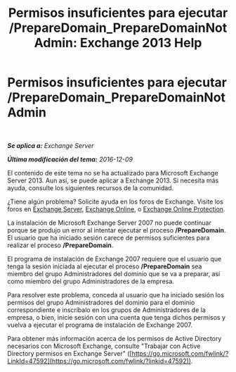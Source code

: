 ﻿---
title: 'Permisos insuficientes para ejecutar /PrepareDomain_PrepareDomainNotAdmin: Exchange 2013 Help'
TOCTitle: Permisos insuficientes para ejecutar /PrepareDomain_PrepareDomainNotAdmin
ms:assetid: c33a2bc0-5b07-49b8-a1c1-53baa4933d44
ms:mtpsurl: https://technet.microsoft.com/es-es/library/ms.exch.setupreadiness.preparedomainnotadmin(v=EXCHG.150)
ms:contentKeyID: 48268641
ms.date: 05/22/2018
mtps_version: v=EXCHG.150
ms.translationtype: MT
---

# Permisos insuficientes para ejecutar /PrepareDomain\_PrepareDomainNotAdmin

 

_**Se aplica a:** Exchange Server_

_**Última modificación del tema:** 2016-12-09_

El contenido de este tema no se ha actualizado para Microsoft Exchange Server 2013. Aun así, se puede aplicar a Exchange 2013. Si necesita más ayuda, consulte los siguientes recursos de la comunidad.

¿Tiene algún problema? Solicite ayuda en los foros de Exchange. Visite los foros en [Exchange Server](https://go.microsoft.com/fwlink/p/?linkid=60612), [Exchange Online](https://go.microsoft.com/fwlink/p/?linkid=267542), o [Exchange Online Protection](https://go.microsoft.com/fwlink/p/?linkid=285351).

La instalación de Microsoft Exchange Server 2007 no puede continuar porque se produjo un error al intentar ejecutar el proceso **/PrepareDomain**. El usuario que ha iniciado sesión carece de permisos suficientes para realizar el proceso **/PrepareDomain**.

El programa de instalación de Exchange 2007 requiere que el usuario que tenga la sesión iniciada al ejecutar el proceso **/PrepareDomain** sea miembro del grupo Administradores del dominio que se va a preparar, así como miembro del grupo Administradores de la empresa.

Para resolver este problema, conceda al usuario que ha iniciado sesión los permisos del grupo Administradores del dominio para el dominio correspondiente e inscríbalo en los grupos de Administradores de la empresa, o bien, inicie sesión con una cuenta que tenga dichos permisos y vuelva a ejecutar el programa de instalación de Exchange 2007.

Para obtener más información acerca de los permisos de Active Directory necesarios con Microsoft Exchange, consulte "Trabajar con Active Directory permisos en Exchange Server" ([https://go.microsoft.com/fwlink/?LinkId=47592](https://go.microsoft.com/fwlink/?linkid=47592)).

